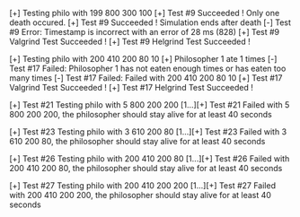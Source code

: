<!-- [+] Testing philo with 5 599 200 200
[-] Test #4 Failed: No death
[+] Test #4 Succeeded ! Simulation ends after death
[+] Test #4 Valgrind Test Succeeded !
[+] Test #4 Helgrind Test Succeeded ! -->

[+] Testing philo with 199 800 300 100
[+] Test #9 Succeeded ! Only one death occured.
[+] Test #9 Succeeded ! Simulation ends after death
[-] Test #9 Error: Timestamp is incorrect with an error of 28 ms (828)
[+] Test #9 Valgrind Test Succeeded !
[+] Test #9 Helgrind Test Succeeded !

<!-- [+] Testing philo with 200 410 200 200 10
[+] Philosopher 1 ate 1 times
[-] Test #14 Failed: Philosopher 1 has not eaten enough times or has eaten too many times
[-] Test #14 Failed: Failed with 200 410 200 200 10 
[+] Test #14 Valgrind Test Succeeded !
[+] Test #14 Helgrind Test Succeeded !-->

[+] Testing philo with 200 410 200 80 10
[+] Philosopher 1 ate 1 times
[-] Test #17 Failed: Philosopher 1 has not eaten enough times or has eaten too many times
[-] Test #17 Failed: Failed with 200 410 200 80 10 
[+] Test #17 Valgrind Test Succeeded !
[+] Test #17 Helgrind Test Succeeded !

[+] Test #21 Testing philo with 5 800 200 200
[1...][+] Test #21 Failed with 5 800 200 200, the philosopher should stay alive for at least 40 seconds

[+] Test #23 Testing philo with 3 610 200 80
[1...][+] Test #23 Failed with 3 610 200 80, the philosopher should stay alive for at least 40 seconds

<!-- [+] Test #24 Testing philo with 3 610 200 200
[1...][+] Test #24 Failed with 3 610 200 200, the philosopher should stay alive for at least 40 seconds -->


[+] Test #26 Testing philo with 200 410 200 80
[1...][+] Test #26 Failed with 200 410 200 80, the philosopher should stay alive for at least 40 seconds


[+] Test #27 Testing philo with 200 410 200 200
[1...][+] Test #27 Failed with 200 410 200 200, the philosopher should stay alive for at least 40 seconds